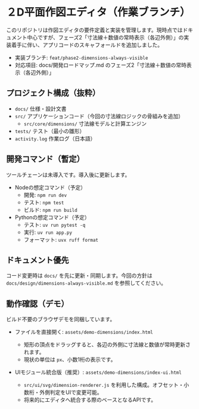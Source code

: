  # ２D平面作図エディタ（作業ブランチ）
 
 このリポジトリは作図エディタの要件定義と実装を管理します。現時点ではドキュメント中心ですが、フェーズ2「寸法線＋数値の常時表示（各辺外側）」の実装着手に伴い、アプリコードのスキャフォールドを追加しました。
 
 - 実装ブランチ: `feat/phase2-dimensions-always-visible`
 - 対応項目: docs/開発ロードマップ.md のフェーズ2「寸法線＋数値の常時表示（各辺外側）」
 
 ## プロジェクト構成（抜粋）
 - `docs/` 仕様・設計文書
 - `src/` アプリケーションコード（今回の寸法線ロジックの骨組みを追加）
   - `src/core/dimensions/` 寸法線モデルと計算エンジン
 - `tests/` テスト（最小の雛形）
 - `activity.log` 作業ログ（日本語）
 
## 開発コマンド（暫定）
 ツールチェーンは未導入です。導入後に更新します。
 - Nodeの想定コマンド（予定）
   - 開発: `npm run dev`
   - テスト: `npm test`
   - ビルド: `npm run build`
 - Pythonの想定コマンド（予定）
   - テスト: `uv run pytest -q`
   - 実行: `uv run app.py`
   - フォーマット: `uvx ruff format`
 
## ドキュメント優先
コード変更時は `docs/` を先に更新・同期します。今回の方針は `docs/design/dimensions-always-visible.md` を参照してください。

## 動作確認（デモ）
ビルド不要のブラウザデモを同梱しています。

- ファイルを直接開く: `assets/demo-dimensions/index.html`
  - 矩形の頂点をドラッグすると、各辺の外側に寸法線と数値が常時更新されます。
  - 現状の単位は `px`、小数1桁の表示です。

- UIモジュール統合版（推奨）: `assets/demo-dimensions/index-ui.html`
  - `src/ui/svg/dimension-renderer.js` を利用した構成。オフセット・小数桁・外側判定をUIで変更可能。
  - 将来的にエディタへ統合する際のベースとなるAPIです。
